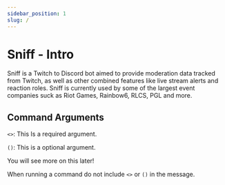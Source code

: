 ```yaml
---
sidebar_position: 1
slug: /
---
```


# Sniff - Intro

Sniff is a Twitch to Discord bot aimed to provide moderation data tracked from Twitch, as well as other combined features like live stream alerts and reaction roles. Sniff is currently used by some of the largest event companies suck as Riot Games, Rainbow6, RLCS, PGL and more.

## Command Arguments

`<>`: This Is a required argument.

`()`: This is a optional argument.

You will see more on this later!

When running a command do not include `<>` or `()` in the message.
